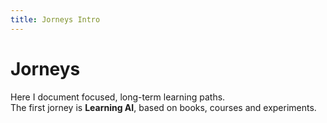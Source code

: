 ```yaml
---
title: Jorneys Intro
---
```


# Jorneys

Here I document focused, long-term learning paths.  
The first jorney is **Learning AI**, based on books, courses and experiments.
